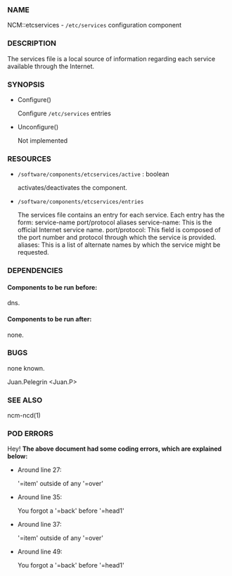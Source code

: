 ### NAME

NCM::etcservices -  `/etc/services` configuration component

### DESCRIPTION

The services file  is a local source of information  regarding  each  service  available through the Internet.

### SYNOPSIS

- Configure()

    Configure `/etc/services` entries

- Unconfigure()

    Not implemented

### RESOURCES

- `/software/components/etcservices/active` : boolean

    activates/deactivates the component.

- `/software/components/etcservices/entries`

    The services file contains an entry for each  service.  Each entry has the form:
     service-name   port/protocol   aliases
    service-name: This is the official Internet service name.
    port/protocol: This field is composed of the port number and protocol through  which  the service is provided.
    aliases: This is a list of alternate names by which the service might be requested.

### DEPENDENCIES

#### Components to be run before:

dns.

#### Components to be run after:

none.

### BUGS

none known.

Juan.Pelegrin <Juan.P>

### SEE ALSO

ncm-ncd(1)

### POD ERRORS

Hey! **The above document had some coding errors, which are explained below:**

- Around line 27:

    '=item' outside of any '=over'

- Around line 35:

    You forgot a '=back' before '=head1'

- Around line 37:

    '=item' outside of any '=over'

- Around line 49:

    You forgot a '=back' before '=head1'
